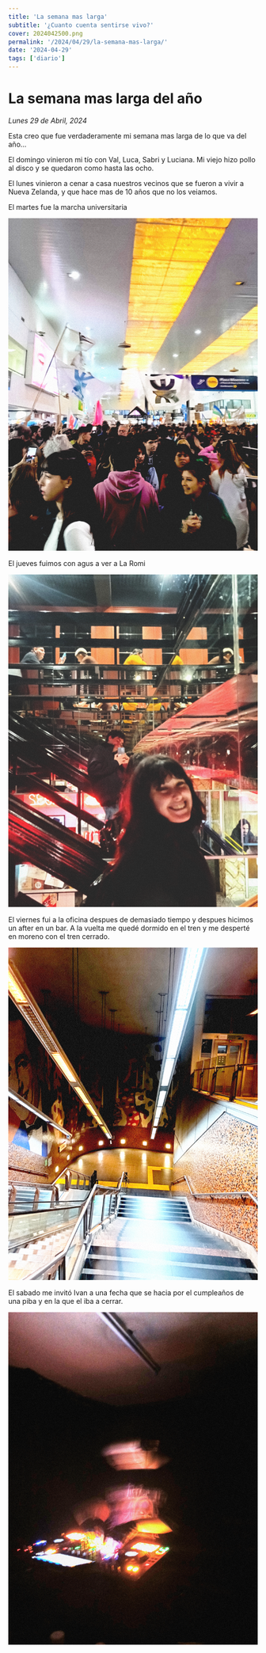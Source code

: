 ```yaml
---
title: 'La semana mas larga'
subtitle: '¿Cuanto cuenta sentirse vivo?'
cover: 2024042500.png
permalink: '/2024/04/29/la-semana-mas-larga/'
date: '2024-04-29'
tags: ['diario']
---
```


# La semana mas larga del año

*Lunes 29 de Abril, 2024*

Esta creo que fue verdaderamente mi semana mas larga de lo que va del año...

El domingo vinieron mi tío con Val, Luca, Sabri y Luciana. Mi viejo hizo pollo al disco y se quedaron como hasta las ocho.

El lunes vinieron a cenar a casa nuestros vecinos que se fueron a vivir a Nueva Zelanda, y que hace mas de 10 años que no los veiamos.

El martes fue la marcha universitaria

![La estación de Once explotado de gente por la marcha](2024042300.png)

El jueves fuimos con agus a ver a La Romi

![Con Agus saliendo de Guerrín](2024042500.png)

El viernes fui a la oficina despues de demasiado tiempo y despues hicimos un after en un bar. A la vuelta me quedé dormido en el tren y me desperté en moreno con el tren cerrado.

![Bajando al subte H, volviendo a casa](2024042600.png)

El sabado me invitó Ivan a una fecha que se hacia por el cumpleaños de una piba y en la que el iba a cerrar.

![Ivan cerrando la fecha en el cumple de esta piba](2024042700.png)